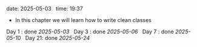 date: 2025-05-03  
time: 19:37  

- In this chapter we will learn how to write clean classes
  

Day 1 : done *2025-05-03*  
Day 3 : done *2025-05-06*  
Day 7 : done *2025-05-10*  
Day 21: done *2025-05-24*